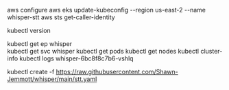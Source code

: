 aws configure
aws eks update-kubeconfig --region us-east-2 --name whisper-stt
aws sts get-caller-identity

kubectl version

kubectl get ep whisper  
kubectl get svc whisper
kubectl get pods
kubectl get nodes
kubectl cluster-info
kubectl logs whisper-6bc8f8c7b6-vshlq

kubectl create -f https://raw.githubusercontent.com/Shawn-Jemmott/whisper/main/stt.yaml